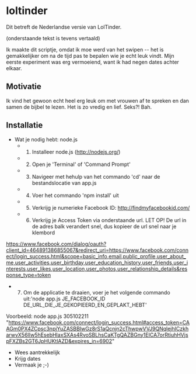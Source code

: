 # loltinder


Dit betreft de Nederlandse versie van LolTinder.

(onderstaande tekst is tevens vertaald)

Ik maakte dit scriptje, omdat ik moe werd van het swipen -- het is gemakkelijker om na de tijd pas te bepalen wie je echt leuk vindt. Mijn eerste experiment was erg vermoeiend, want ik had negen dates achter elkaar.

## Motivatie

Ik vind het gewoon echt heel erg leuk om met vrouwen af te spreken en dan samen de bijbel te lezen. Het is zo vredig en lief. Seks?! Bah.


## Installatie

* Wat je nodig hebt: node.js
  * 1. Installeer node.js (http://nodejs.org/)
  * 2. Open je 'Terminal' of 'Command Prompt'
  * 3. Navigeer met hehulp van het commando 'cd' naar de bestandslocatie van app.js
  * 4. Voer het commando 'npm install' uit
  * 5. Verkrijg je numerieke Facebook ID: http://findmyfacebookid.com/
  * 6. Verkrijg je Access Token via onderstaande url. LET OP! De url in de adres balk verandert snel, dus kopieer de url snel naar je klembord

https://www.facebook.com/dialog/oauth?client_id=464891386855067&redirect_uri=https://www.facebook.com/connect/login_success.html&scope=basic_info,email,public_profile,user_about_me,user_activities,user_birthday,user_education_history,user_friends,user_interests,user_likes,user_location,user_photos,user_relationship_details&response_type=token 

  * 7. Om de applicatie te draaien, voer je het volgende commando uit:'node app.js JE_FACEBOOK_ID DE_URL_DIE_JE_GEKOPIEERD_EN_GEPLAKT_HEBT'

Voorbeeld: node app.js 305102211 "https://www.facebook.com/connect/login_success.html#access_token=CAAGm0PX4ZCpsc3npjYuZASBBIwGz8rS1aQcnjn2cThwpwVVJ9QNqlejhICzkharwvX56IIw5hEsebHIaxSXAs4RvoSBLhsCaKTgQAZBGny1EICA7orRtiuhHVjspFXZBs2GT6JpHUKtlAZD&expires_in=6902"


 

* Wees aantrekkelijk
* Krijg dates
* Vermaak je ;-)
